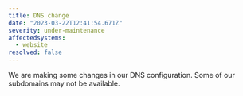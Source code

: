 ```yaml
---
title: DNS change
date: "2023-03-22T12:41:54.671Z"
severity: under-maintenance
affectedsystems:
  - website
resolved: false
---
```


We are making some changes in our DNS configuration. Some of our subdomains may not be available.

<!--- language code: en -->
